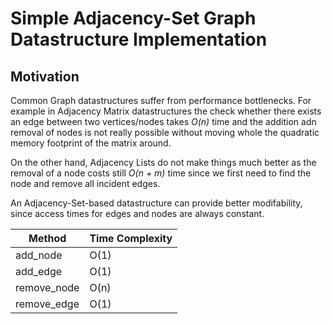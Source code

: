 # Simple Adjacency-Set Graph Datastructure Implementation

## Motivation

Common Graph datastructures suffer from performance bottlenecks. For example in Adjacency Matrix datastructures the check whether there exists an edge between two vertices/nodes takes _O(n)_ time and the addition adn removal of nodes is not really possible without moving whole the quadratic memory footprint of the matrix around.

On the other hand, Adjacency Lists do not make things much better as the removal of a node costs still _O(n + m)_ time since we first need to find the node and remove all incident edges.

An Adjacency-Set-based datastructure can provide better modifability, since access times for edges and nodes are always constant. 

<table class="tg">
<thead>
  <tr>
    <th class="tg-0pky">Method</th>
    <th class="tg-0pky">Time Complexity</th>
  </tr>
</thead>
<tbody>
  <tr>
    <td class="tg-0pky">add_node</td>
    <td class="tg-0pky">O(1)</td>
  </tr>
  <tr>
    <td class="tg-0pky">add_edge</td>
    <td class="tg-0pky">O(1)</td>
  </tr>
  <tr>
    <td class="tg-0pky">remove_node</td>
    <td class="tg-0pky">O(n)</td>
  </tr>
  <tr>
    <td class="tg-0lax">remove_edge</td>
    <td class="tg-0lax">O(1)</td>
  </tr>
</tbody>
</table>